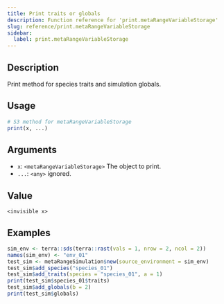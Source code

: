 ```yaml
---
title: Print traits or globals
description: Function reference for 'print.metaRangeVariableStorage'
slug: reference/print.metaRangeVariableStorage
sidebar:
  label: print.metaRangeVariableStorage
---
```


## Description

Print method for species traits and simulation globals.

## Usage

```r
# S3 method for metaRangeVariableStorage
print(x, ...)
```

## Arguments

* `x`: `<metaRangeVariableStorage>` The object to print.
* `...`: `<any>` ignored.

## Value

`<invisible x>`

## Examples

```r
sim_env <- terra::sds(terra::rast(vals = 1, nrow = 2, ncol = 2))
names(sim_env) <- "env_01"
test_sim <- metaRangeSimulation$new(source_environment = sim_env)
test_sim$add_species("species_01")
test_sim$add_traits(species = "species_01", a = 1)
print(test_sim$species_01$traits)
test_sim$add_globals(b = 2)
print(test_sim$globals)
```

